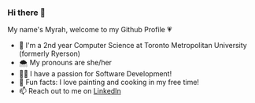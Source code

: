 ### Hi there 👋

My name's Myrah, welcome to my Github Profile 💗

- 🌱 I'm a 2nd year Computer Science at Toronto Metropolitan University (formerly Ryerson)
- 🌨 My pronouns are she/her
- 👩‍💻 I have a passion for Software Development!
- 🌷 Fun facts: I love painting and cooking in my free time!
- 📫 Reach out to me on [LinkedIn](https://www.linkedin.com/in/myrah-mohammed-68014b166/)

<!--
**myrahm/myrahm** is a ✨ _special_ ✨ repository because its `README.md` (this file) appears on your GitHub profile.

Here are some ideas to get you started:

- 🔭 I’m currently working on ...
- 🌱 I’m currently learning ...
- 👯 I’m looking to collaborate on ...
- 🤔 I’m looking for help with ...
- 💬 Ask me about ...
- 📫 How to reach me: ...
- 😄 Pronouns: ...
- ⚡ Fun fact: ...
-->
